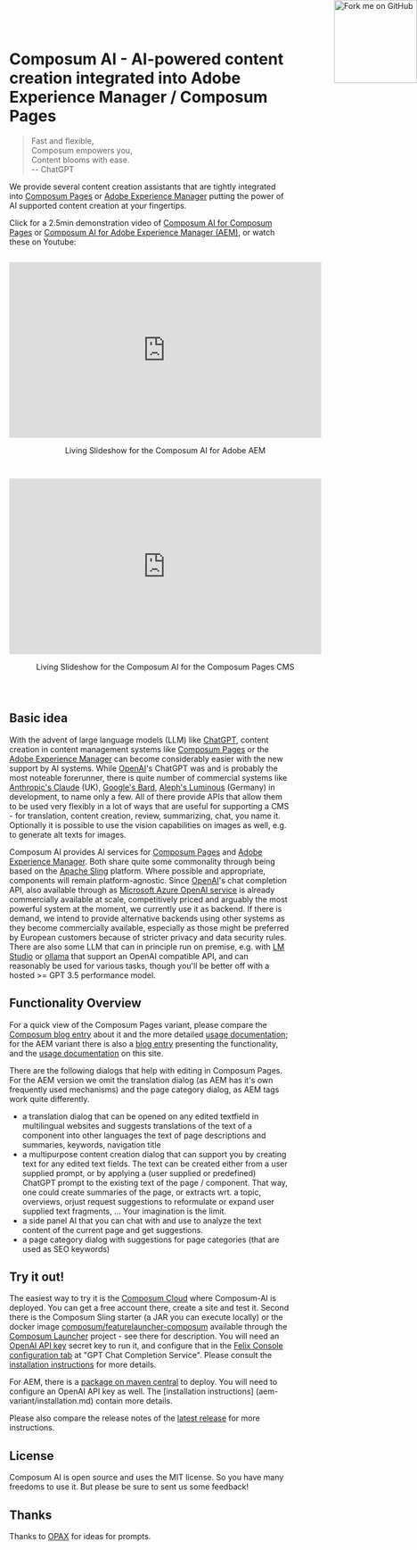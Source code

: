 <!-- https://github.blog/2008-12-19-github-ribbons/ -->
<a href="https://github.com/ist-dresden/composum-AI" style="position: absolute; top: 0px; right: 0px;">
  <img decoding="async" width="149" height="149" src="https://github.blog/wp-content/uploads/2008/12/forkme_right_gray_6d6d6d.png?resize=149%2C149" class="attachment-full size-full" alt="Fork me on GitHub" loading="lazy" data-recalc-dims="1"></img>
</a>

# Composum AI - AI-powered content creation integrated into Adobe Experience Manager / Composum Pages

> Fast and flexible, \
> Composum empowers you, \
> Content blooms with ease. \
> -- ChatGPT

We provide several content creation assistants that are tightly integrated into
[Composum Pages](https://www.composum.com/) or
[Adobe Experience Manager](https://business.adobe.com/products/experience-manager/adobe-experience-manager.html)
putting the power of AI supported content creation at your fingertips.

Click for a 2.5min demonstration video of
[Composum AI for Composum Pages](image/ai/video/QuickDemo.mp4) or
[Composum AI for Adobe Experience Manager (AEM)](image/ai/video/ComposumAIforAEMQuickDemo.mp4), or watch these on
Youtube:

<div style="display: flex; flex-wrap: wrap; justify-content: space-between; margin-top: 2em;">
  <div style="flex: 0 0; margin-bottom: 2em; text-align: center;">
    <iframe src="https://www.youtube.com/embed/96gv-F4zX_o?si=eOXepyR2uP-tPjXp" 
        title="Living Slideshow for the Composum AI for Adobe AEM" frameborder="0" width="560" height="315" 
        allow="accelerometer; autoplay; clipboard-write; encrypted-media; gyroscope; picture-in-picture; web-share" 
        allowfullscreen="allowfullscreen"></iframe>
    <p>Living Slideshow for the Composum AI for Adobe AEM</p>
  </div>

  <div style="flex: 0 0; margin-bottom: 2em; text-align: center;">
    <iframe src="https://www.youtube.com/embed/lSdKlwIDPkE?si=IRPONQn1zBk_0CZ0" 
          title="Living Slideshow for the Composum AI for the Composum Pages CMS" 
          frameborder="0" width="560" height="315" 
          allow="accelerometer; autoplay; clipboard-write; encrypted-media; gyroscope; picture-in-picture; web-share"
          allowfullscreen="allowfullscreen"></iframe>
    <p>Living Slideshow for the Composum AI for the Composum Pages CMS</p>
  </div>
</div>

## Basic idea

With the advent of large language models (LLM) like [ChatGPT](https://openai.com/blog/chatgpt),
content creation in content management systems like [Composum Pages](https://www.composum.com/home.html) or the
[Adobe Experience Manager](https://business.adobe.com/products/experience-manager/adobe-experience-manager.html)
can become considerably easier with the new support by AI systems.
While [OpenAI](https://openai.com/)'s ChatGPT was and is probably the most noteable forerunner,
there is quite number of commercial systems like
[Anthropic's Claude](https://www.anthropic.com/index/introducing-claude) (UK),
[Google's Bard](https://bard.google.com/),
[Aleph's Luminous](https://www.aleph-alpha.com/luminous) (Germany) in development, to name only a few.
All of there provide APIs that allow
them to be used very flexibly in a lot of ways that are useful for supporting a CMS - for translation, content
creation, review, summarizing, chat, you name it. Optionally it is possible to use the vision capabilities
on images as well, e.g. to generate alt texts for images.

Composum AI provides AI services for [Composum Pages](https://www.composum.com/home.html) and
[Adobe Experience Manager](https://business.adobe.com/products/experience-manager/adobe-experience-manager.html). Both
share quite some commonality through being based on the
[Apache Sling](https://sling.apache.org/) platform.
Where possible and appropriate, components will remain platform-agnostic.
Since [OpenAI](https://openai.com/)'s chat completion API, also available through as
[Microsoft Azure OpenAI service](https://azure.microsoft.com/en-us/products/cognitive-services/openai-service/)
is already commercially available at scale, competitively priced and arguably the most powerful system at the moment,
we currently use it as backend. If there is demand, we intend to provide alternative backends using other systems
as they become commercially available,
especially as those might be preferred by European customers because of stricter privacy and
data security rules. 
There are also some LLM that can in principle run on premise, e.g. with 
[LM Studio](https://lmstudio.ai/) or 
[ollama](https://github.com/ollama/ollama) that support an OpenAI compatible API, and can reasonably be used for 
various tasks, though you'll be better off with a hosted >= GPT 3.5 performance model.

## Functionality Overview

For a quick view of the Composum Pages variant, please compare the
[Composum blog entry](https://www.composum.com/home/blog/pages/composumAI.html) about it and the more detailed
[usage documentation](composum-variant/usage.md); for the AEM variant there is also a
[blog entry](https://www.composum.com/home/blog/AEM/composumAI-AEM.html)
presenting the functionality, and the [usage documentation](aem-variant/usage.md) on this site.

There are the following dialogs that help with editing in Composum Pages. For the AEM version we omit the translation
dialog (as AEM has it's own frequently used mechanisms) and the page
category dialog, as AEM tags work quite differently.

- a translation dialog that can be opened on any edited textfield in multilingual websites and suggests translations
  of the text of a component into other languages the text of page descriptions and summaries, keywords, navigation
  title
- a multipurpose content creation dialog that can support you by creating text for any edited text fields. The text
  can be created either from a user supplied prompt, or by applying a (user supplied or predefined) ChatGPT prompt
  to the existing text of the page / component. That way, one could create summaries of the page, or extracts wrt. a
  topic, overviews, orjust request suggestions to reformulate or expand user supplied text fragments, ... Your
  imagination is the limit.
- a side panel AI that you can chat with and use to analyze the text content of the current page and get suggestions.
- a page category dialog with suggestions for page categories (that are used as SEO keywords)

## Try it out!

The easiest way to try it is the [Composum Cloud](https://cloud.composum.com) where Composum-AI is deployed. You can
get a free account there, create a site and test it.
Second there is the Composum Sling starter (a JAR you can execute locally) or the docker image
[composum/featurelauncher-composum](https://hub.docker.com/r/composum/featurelauncher-composum)
available through the
[Composum Launcher](https://github.com/ist-dresden/composum-launch) project - see there for description.
You will need an [OpenAI API key](https://platform.openai.com/account/api-keys) secret key to run it, and configure
that in the [Felix Console configuration tab](http://localhost:8080/system/console/configMgr) at "GPT Chat
Completion Service". Please consult the [installation instructions](composum-variant/installation.md) for more details.

For AEM, there is a
[package on maven central](https://central.sonatype.com/artifact/com.composum.ai.aem/composum-ai.all) to deploy. You
will need to configure an OpenAI API key as well. The [installation instructions]
(aem-variant/installation.md) contain more details.

Please also compare the release notes of the
[latest release](https://github.com/ist-dresden/composum-AI/releases/) for more instructions.

## License

Composum AI is open source and uses the MIT license. So you have many freedoms to use it. But please be sure to sent us
some feedback!

## Thanks

Thanks to [OPAX](https://github.com/jaketracey/opax) for ideas for prompts.
